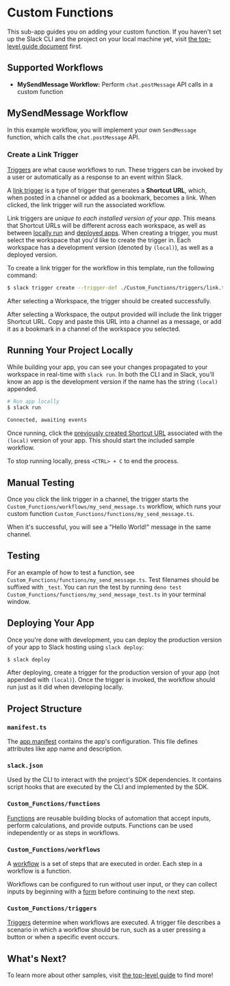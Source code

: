 # Custom Functions

This sub-app guides you on adding your custom function. If you haven't set up
the Slack CLI and the project on your local machine yet, visit
[the top-level guide document](../README.md) first.

## Supported Workflows

- **MySendMessage Workflow:** Perform `chat.postMessage` API calls in a custom
  function

## MySendMessage Workflow

In this example workflow, you will implement your own `SendMessage` function,
which calls the `chat.postMessage` API.

### Create a Link Trigger

[Triggers](https://api.slack.com/automation/triggers) are what cause workflows
to run. These triggers can be invoked by a user or automatically as a response
to an event within Slack.

A [link trigger](https://api.slack.com/automation/triggers/link) is a type of
trigger that generates a **Shortcut URL**, which, when posted in a channel or
added as a bookmark, becomes a link. When clicked, the link trigger will run the
associated workflow.

Link triggers are _unique to each installed version of your app_. This means
that Shortcut URLs will be different across each workspace, as well as between
[locally run](#running-your-project-locally) and
[deployed apps](#deploying-your-app). When creating a trigger, you must select
the workspace that you'd like to create the trigger in. Each workspace has a
development version (denoted by `(local)`), as well as a deployed version.

To create a link trigger for the workflow in this template, run the following
command:

```zsh
$ slack trigger create --trigger-def ./Custom_Functions/triggers/link.ts
```

After selecting a Workspace, the trigger should be created successfully.

After selecting a Workspace, the output provided will include the link trigger
Shortcut URL. Copy and paste this URL into a channel as a message, or add it as
a bookmark in a channel of the workspace you selected.

## Running Your Project Locally

While building your app, you can see your changes propagated to your workspace
in real-time with `slack run`. In both the CLI and in Slack, you'll know an app
is the development version if the name has the string `(local)` appended.

```zsh
# Run app locally
$ slack run

Connected, awaiting events
```

Once running, click the
[previously created Shortcut URL](#create-a-link-trigger) associated with the
`(local)` version of your app. This should start the included sample workflow.

To stop running locally, press `<CTRL> + C` to end the process.

## Manual Testing

Once you click the link trigger in a channel, the trigger starts the
`Custom_Functions/workflows/my_send_message.ts` workflow, which runs your custom
function `Custom_Functions/functions/my_send_message.ts`.

When it's successful, you will see a "Hello World!" message in the same channel.

## Testing

For an example of how to test a function, see
`Custom_Functions/functions/my_send_message.ts`. Test filenames should be
suffixed with `_test`. You can run the test by running
`deno test Custom_Functions/functions/my_send_message_test.ts` in your terminal
window.

## Deploying Your App

Once you're done with development, you can deploy the production version of your
app to Slack hosting using `slack deploy`:

```zsh
$ slack deploy
```

After deploying, create a trigger for the production version of your app (not
appended with `(local)`). Once the trigger is invoked, the workflow should run
just as it did when developing locally.

## Project Structure

### `manifest.ts`

The [app manifest](https://api.slack.com/automation/manifest) contains the app's
configuration. This file defines attributes like app name and description.

### `slack.json`

Used by the CLI to interact with the project's SDK dependencies. It contains
script hooks that are executed by the CLI and implemented by the SDK.

### `Custom_Functions/functions`

[Functions](https://api.slack.com/automation/functions) are reusable building
blocks of automation that accept inputs, perform calculations, and provide
outputs. Functions can be used independently or as steps in workflows.

### `Custom_Functions/workflows`

A [workflow](https://api.slack.com/automation/workflows) is a set of steps that
are executed in order. Each step in a workflow is a function.

Workflows can be configured to run without user input, or they can collect
inputs by beginning with a [form](https://api.slack.com/automation/forms) before
continuing to the next step.

### `Custom_Functions/triggers`

[Triggers](https://api.slack.com/automation/triggers) determine when workflows
are executed. A trigger file describes a scenario in which a workflow should be
run, such as a user pressing a button or when a specific event occurs.

## What's Next?

To learn more about other samples, visit [the top-level guide](../README.md) to
find more!

